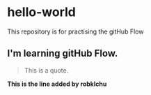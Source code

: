 # hello-world

This repository is for practising the gitHub Flow

## I'm learning gitHub Flow.

> This is a quote.

**This is the line added by robklchu**
